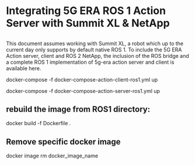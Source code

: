 # Integrating 5G ERA ROS 1 Action Server with Summit XL & NetApp


## 
This document assumes working with Summit XL, a robot which up to the current day
only supports by default native ROS 1. To include the 5G ERA Action server, client and ROS 2 NetApp,
the inclusion of the ROS bridge and a complete ROS 1 implementation of 5g-era action server and client is available here.

docker-compose -f docker-compose-action-client-ros1.yml up

docker-compose -f docker-compose-action-server-ros1.yml up

## rebuild the image from ROS1 directory:
docker build -f Dockerfile .

## Remove specific docker image

docker image rm docker_image_name
